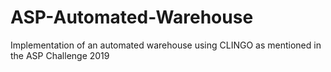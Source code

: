 # ASP-Automated-Warehouse
 Implementation of an automated warehouse using CLINGO as mentioned in the ASP Challenge 2019
